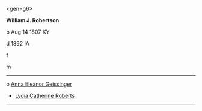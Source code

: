 <gen=g6>

<b>William J. Robertson</b>

b Aug 14 1807 KY

d 1892 IA

f

m

<hr>

o [Anna Eleanor Geissinger](../g6/anna_geissinger.md)

- [Lydia Catherine Roberts](../g5/lydia_catherine_roberts.md)

<hr>

